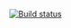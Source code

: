 [![Build status](https://ci.appveyor.com/api/projects/status/j2lcdlljl3p4hh6h/branch/main?svg=true)](https://ci.appveyor.com/project/KatyaQA91/test-mode/branch/main)

